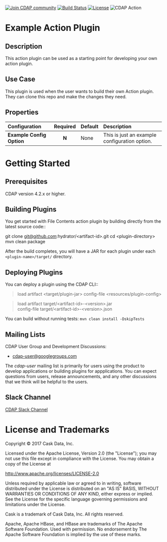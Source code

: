 <a href="https://cdap-users.herokuapp.com/"><img alt="Join CDAP community" src="https://cdap-users.herokuapp.com/badge.svg?t=to-utf8-action"/></a> [![Build Status](https://travis-ci.org/hydrator/to-utf8-action.svg?branch=release/1.0)](https://travis-ci.org/hydrator/to-utf8-action) [![License](https://img.shields.io/badge/License-Apache%202.0-blue.svg)](https://opensource.org/licenses/Apache-2.0) <img alt="CDAP Action" src="https://cdap-users.herokuapp.com/assets/cdap-action.svg"/> []()
# Example Action Plugin

Description
-----------
This action plugin can be used as a starting point for developing your own action plugin.

Use Case
--------
This plugin is used when the user wants to build their own Action plugin. They can clone this repo and
make the changes they need.

Properties
----------
| Configuration | Required | Default | Description |
| :------------ | :------: | :------ | :---------- |
| **Example Config Option** | **N** | None | This is just an example configuration option. |

Getting Started
===============

Prerequisites
--------------
CDAP version 4.2.x or higher.

Building Plugins
----------------
You get started with File Contents action plugin by building directly from the latest source code::

   git clone git@github.com:hydrator/&lt;artifact-id&gt;.git
   cd &lt;plugin-directory&gt;
   mvn clean package

After the build completes, you will have a JAR for each plugin under each
``<plugin-name>/target/`` directory.

Deploying Plugins
-----------------
You can deploy a plugin using the CDAP CLI::

  > load artifact &lt;target/plugin-jar&gt; config-file <resources/plugin-config>

  > load artifact target/&lt;artifact-id&gt;-&lt;version&gt;.jar \
         config-file target/&lt;artifact-id&gt;-&lt;version&gt;.json

You can build without running tests: ``mvn clean install -DskipTests``

Mailing Lists
-------------
CDAP User Group and Development Discussions:

- [cdap-user@googlegroups.com](https://groups.google.com/d/forum/cdap-user)

The *cdap-user* mailing list is primarily for users using the product to develop
applications or building plugins for appplications. You can expect questions from
users, release announcements, and any other discussions that we think will be helpful
to the users.

Slack Channel
-------------
[CDAP Slack Channel](http://cdap-users.herokuapp.com)

License and Trademarks
======================

Copyright © 2017 Cask Data, Inc.

Licensed under the Apache License, Version 2.0 (the "License"); you may not use this file except
in compliance with the License. You may obtain a copy of the License at

http://www.apache.org/licenses/LICENSE-2.0

Unless required by applicable law or agreed to in writing, software distributed under the
License is distributed on an "AS IS" BASIS, WITHOUT WARRANTIES OR CONDITIONS OF ANY KIND,
either express or implied. See the License for the specific language governing permissions
and limitations under the License.

Cask is a trademark of Cask Data, Inc. All rights reserved.

Apache, Apache HBase, and HBase are trademarks of The Apache Software Foundation. Used with
permission. No endorsement by The Apache Software Foundation is implied by the use of these marks.
